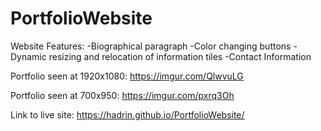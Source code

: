 # PortfolioWebsite
Website Features:
-Biographical paragraph
-Color changing buttons
-Dynamic resizing and relocation of information tiles
-Contact Information

Portfolio seen at 1920x1080: 
https://imgur.com/QlwvuLG

Portfolio seen at 700x950:
https://imgur.com/pxrq3Oh

Link to live site: https://hadrin.github.io/PortfolioWebsite/
